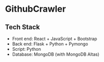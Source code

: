 # GithubCrawler

## Tech Stack

- Front end: React + JavaScript + Bootstrap
- Back end: Flask + Python + Pymongo
- Script: Python 
- Database: MongoDB (with MongoDB Altas)
